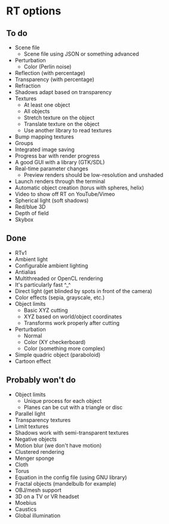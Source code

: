 # RT options

## To do
* Scene file
  * Scene file using JSON or something advanced
* Perturbation
  * Color (Perlin noise)
* Reflection (with percentage)
* Transparency (with percentage)
* Refraction
* Shadows adapt based on transparency
* Textures
  * At least one object
  * All objects
  * Stretch texture on the object
  * Translate texture on the object
  * Use another library to read textures
* Bump mapping textures
* Groups
* Integrated image saving
* Progress bar with render progress
* A good GUI with a library (GTK/SDL)
* Real-time parameter changes
  * Preview renders should be low-resolution and unshaded
* Launch renders through the terminal
* Automatic object creation (torus with spheres, helix)
* Video to show off RT on YouTube/Vimeo
* Spherical light (soft shadows)
* Red/blue 3D
* Depth of field
* Skybox

## Done
* RTv1
* Ambient light
* Configurable ambient lighting
* Antialias
* Multithreaded or OpenCL rendering
* It's particularly fast ^_^
* Direct light (get blinded by spots in front of the camera)
* Color effects (sepia, grayscale, etc.)
* Object limits
  * Basic XYZ cutting
  * XYZ based on world/object coordinates
  * Transforms work properly after cutting
* Perturbation
  * Normal
  * Color (XY checkerboard)
  * Color (something more complex)
* Simple quadric object (paraboloid)
* Cartoon effect

## Probably won't do
* Object limits
  * Unique process for each object
  * Planes can be cut with a triangle or disc
* Parallel light
* Transparency textures
* Limit textures
* Shadows work with semi-transparent textures
* Negative objects
* Motion blur (we don't have motion)
* Clustered rendering
* Menger sponge
* Cloth
* Torus
* Equation in the config file (using GNU library)
* Fractal objects (mandelbulb for example)
* OBJ/mesh support
* 3D on a TV or VR headset
* Moebius
* Caustics
* Global illumination
